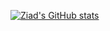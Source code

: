 [![Ziad's GitHub stats](https://github-readme-stats.vercel.app/api?username=zbeyens&hide=stars&theme=dracula&show_icons=true)](https://github.com/anuraghazra/github-readme-stats)
